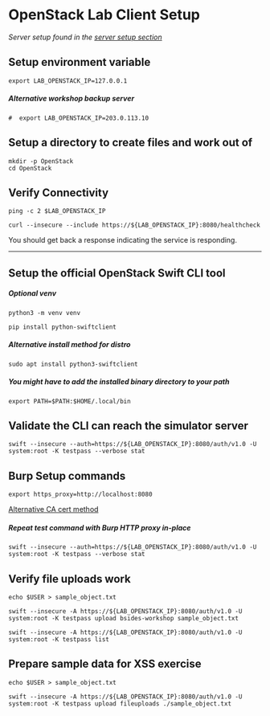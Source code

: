 # OpenStack Lab Client Setup

_Server setup found in the [server setup section](../server_setup/)_


## Setup environment variable
```shell
export LAB_OPENSTACK_IP=127.0.0.1
```

##### Alternative workshop backup server
`#	export LAB_OPENSTACK_IP=203.0.113.10`

## Setup a directory to create files and work out of
```shell
mkdir -p OpenStack
cd OpenStack
```

## Verify Connectivity

```shell
ping -c 2 $LAB_OPENSTACK_IP

```

```shell
curl --insecure --include https://${LAB_OPENSTACK_IP}:8080/healthcheck
```

You should get back a response indicating the service is responding.

---

## Setup the official OpenStack Swift CLI tool

##### Optional venv
```shell
python3 -m venv venv
```

```shell
pip install python-swiftclient
```

##### Alternative install method for distro
`sudo apt install python3-swiftclient`

##### You might have to add the installed binary directory to your path
```shell
export PATH=$PATH:$HOME/.local/bin
```

## Validate the CLI can reach the simulator server

```shell
swift --insecure --auth=https://${LAB_OPENSTACK_IP}:8080/auth/v1.0 -U system:root -K testpass --verbose stat
```
## Burp Setup commands

```shell
export https_proxy=http://localhost:8080
```

[Alternative CA cert method](Burp_linux.md)

##### Repeat test command with Burp HTTP proxy in-place
```shell
swift --insecure --auth=https://${LAB_OPENSTACK_IP}:8080/auth/v1.0 -U system:root -K testpass --verbose stat
```


## Verify file uploads work

```shell
echo $USER > sample_object.txt

swift --insecure -A https://${LAB_OPENSTACK_IP}:8080/auth/v1.0 -U system:root -K testpass upload bsides-workshop sample_object.txt

swift --insecure -A https://${LAB_OPENSTACK_IP}:8080/auth/v1.0 -U system:root -K testpass list
```

## Prepare sample data for XSS exercise

```shell
echo $USER > sample_object.txt

swift --insecure -A https://${LAB_OPENSTACK_IP}:8080/auth/v1.0 -U system:root -K testpass upload fileuploads ./sample_object.txt
```
